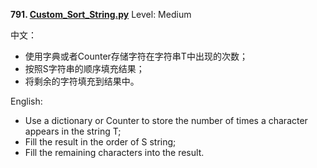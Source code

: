 **791. [Custom_Sort_String.py](https://github.com/Kelv1nYu/LeetCode_Practices/blob/master/Code/Custom_Sort_String.py)**      Level: Medium

中文：

* 使用字典或者Counter存储字符在字符串T中出现的次数；
* 按照S字符串的顺序填充结果；
* 将剩余的字符填充到结果中。
    

English:

* Use a dictionary or Counter to store the number of times a character appears in the string T;
* Fill the result in the order of S string;
* Fill the remaining characters into the result.